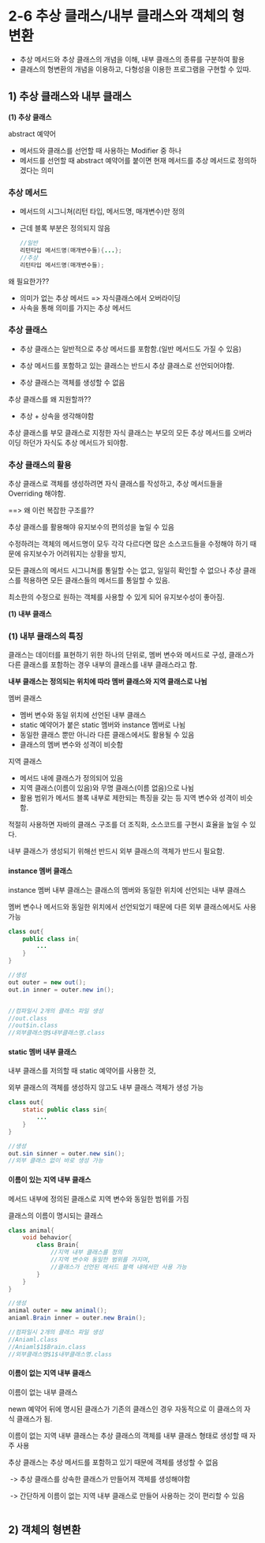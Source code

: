 # 2-6 추상 클래스/내부 클래스와 객체의 형 변환

- 추상 메서드와 추상 클래스의 개념을 이해, 내부 클래스의 종류를 구분하여 활용
- 클래스의 형변환의 개념을 이용하고, 다형성을 이용한 프로그램을 구현할 수 있따.



## 1) 추상 클래스와 내부 클래스



**(1) 추상 클래스** 



abstract 예약어

- 메서드와 클래스를 선언할 때 사용하는 Modifier 중 하나
- 메서드를 선언할 때 abstract 예약어를 붙이면 현재 메서드를 추상 메서드로 정의하겠다는 의미



### 추상 메서드

- 메서드의 시그니쳐(리턴 타입, 메서드명, 매개변수)만 정의

- 근데 블록 부분은 정의되지 않음

  ```java
  //일반
  리턴타입 메서드명(매개변수들){...};
  //추상
  리턴타입 메서드명(매개변수들);
  ```



왜 필요한가??

- 의미가 없는 추상 메서드 => 자식클래스에서 오버라이딩
- 사속을 통해 의미를 가지는 추상 메서드



### 추상 클래스

- 추상 클래스는 일반적으로 추상 메서드를 포함함.(일반 메서드도 가질 수 있음)

- 추상 메서드를 포함하고 있는 클래스는 반드시 추상 클래스로 선언되어야함.

- 추상 클래스는 객체를 생성할 수 없음



추상 클래스를 왜 지원할까??

- 추상 + 상속을 생각해야함



추상 클래스를 부모 클래스로 지정한 자식 클래스는 부모의 모든 추상 메서드를 오버라이딩 하던가 자식도 추상 메서드가 되야함.

### 추상 클래스의 활용

추상 클래스로 객체를 생성하려면 자식 클래스를 작성하고, 추상 메서드들을 Overriding 해야함.

==> 왜 이런 복잡한 구조를??

추상 클래스를 활용해야 유지보수의 편의성을 높일 수 있음



수정하려는 객체의 메서드명이 모두 각각 다르다면 많은 소스코드들을 수정해야 하기 때문에 유지보수가 어려워지는 상황을 방지,

모든 클래스의 메서드 시그니쳐를 통일할 수는 없고, 일일히 확인할 수 없으나 추상 클래스를 적용하면 모든 클래스들의 메서드를 통일할 수 있음. 

최소한의 수정으로 원하는 객체를 사용할 수 있게 되어 유지보수성이 좋아짐.





**(1) 내부 클래스**

### (1) 내부 클래스의 특징

클래스는 데이터를 표현하기 위한 하나의 단위로, 멤버 변수와 메서드로 구성, 클래스가 다른 클래스를 포함하는 경우 내부의 클래스를 내부 클래스라고 함.



**내부 클래스는 정의되는 위치에 따라 멤버 클래스와 지역 클래스로 나뉨**

멤버 클래스

- 멤버 변수와 동일 위치에 선언된 내부 클래스
- static 예약어가 붙은 static 멤버와 instance 멤버로 나뉨
- 동일한 클래스 뿐만 아니라 다른 클래스에서도 활용될 수 있음
- 클래스의 멤버 변수와 성격이 비슷함

지역 클래스

- 메서드 내에 클래스가 정의되어 있음
- 지역 클래스(이름이 있음)와 무명 클래스(이름 없음)으로 나뉨
- 활용 범위가 메서드 블록 내부로 제한되는 특징을 갖는 등 지역 변수와 성격이 비슷함.



적절히 사용하면 자바의  클래스 구조를 더 조직화, 소스코드를 구현시 효율을 높일 수 있다.

내부 클래스가 생성되기 위해선 반드시 외부 클래스의 객체가 반드시 필요함.



#### instance 멤버 클래스

instance 멤버 내부 클래스는 클래스의 멤버와 동일한 위치에 선언되는 내부 클래스



멤버 변수나 메서드와 동일한 위치에서 선언되었기 때문에 다른 외부 클래스에서도 사용 가능



```java
class out{
    public class in{
        ...
    }
}

//생성
out outer = new out();
out.in inner = outer.new in();


//컴파일시 2개의 클래스 파일 생성
//out.class
//out$in.class
//외부클래스명$내부클래스명.class
```



#### static 멤버 내부 클래스

내부 클래스를 저의할 때 static 예약어를 사용한 것,

외부 클래스의 객체를 생성하지 않고도 내부 클래스 객체가 생성 가능



```java
class out{
    static public class sin{
        ...
    }
}

//생성
out.sin sinner = outer.new sin();
//외부 클래스 없이 바로 생성 가능

```





#### 이름이 있는 지역 내부 클래스

  메서드 내부에 정의된  클래스로 지역 변수와 동일한 범위를 가짐

클래스의 이름이 명시되는 클래스



```java
class animal{
    void behavior{
        class Brain{
            //지역 내부 클래스를 정의
            //지역 변수와 동일한 범위를 가지며, 
            //클래스가 선언된 메서드 블랙 내에서만 사용 가능
        }
    }
}

//생성
animal outer = new animal();
aniaml.Brain inner = outer.new Brain();

//컴파일시 2개의 클래스 파일 생성
//Aniaml.class
//Aniaml$1$Brain.class
//외부클래스명$1$내부클래스명.class
```



#### 이름이 없는 지역 내부 클래스

이름이 없는 내부 클래스

newn 예약어 뒤에 명시된 클래스가 기존의 클래스인 경우 자동적으로 이 클래스의 자식 클래스가 됨.

이름이 없는 지역 내부 클래스는 추상 클래스의 객체를 내부 클래스 형태로 생성할 때 자주 사용

추상 클래스는 추상 메서드를 포함하고 있기 때문에 객체를 생성할 수 없음 

​	-> 추상 클래스를 상속한 클래스가 만들어져 객체를 생성해야함

​	-> 간단하게 이름이 없는 지역 내부 클래스로 만들어 사용하는 것이 편리할 수 있음 

```java

```



## 2) 객체의 형변환

